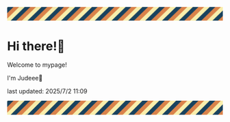 <!-- Header image -->
<img src="./pokemon/pokemon_11.png" width="1000">

# Hi there!👋

Welcome to mypage!

I'm Judeee🐷

last updated: 2025/7/2 11:09

<!-- Footer image -->
<img src="./pokemon/pokemon_11.png" width="1000">
